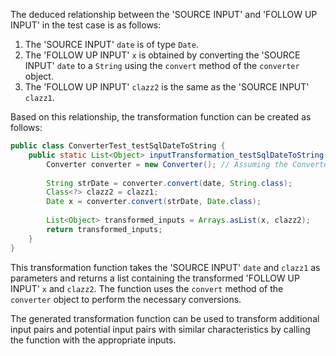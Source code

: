 The deduced relationship between the 'SOURCE INPUT' and 'FOLLOW UP INPUT' in the test case is as follows:

1. The 'SOURCE INPUT' `date` is of type `Date`.
2. The 'FOLLOW UP INPUT' `x` is obtained by converting the 'SOURCE INPUT' `date` to a `String` using the `convert` method of the `converter` object.
3. The 'FOLLOW UP INPUT' `clazz2` is the same as the 'SOURCE INPUT' `clazz1`.

Based on this relationship, the transformation function can be created as follows:

```java
public class ConverterTest_testSqlDateToString {
    public static List<Object> inputTransformation_testSqlDateToString(Date date, Class<?> clazz1) {
        Converter converter = new Converter(); // Assuming the Converter class is available
        
        String strDate = converter.convert(date, String.class);
        Class<?> clazz2 = clazz1;
        Date x = converter.convert(strDate, Date.class);
        
        List<Object> transformed_inputs = Arrays.asList(x, clazz2);
        return transformed_inputs;
    }
}
```

This transformation function takes the 'SOURCE INPUT' `date` and `clazz1` as parameters and returns a list containing the transformed 'FOLLOW UP INPUT' `x` and `clazz2`. The function uses the `convert` method of the `converter` object to perform the necessary conversions.

The generated transformation function can be used to transform additional input pairs and potential input pairs with similar characteristics by calling the function with the appropriate inputs.